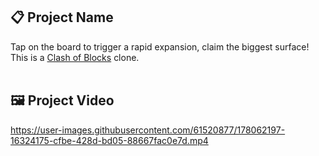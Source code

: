 ## 📋 Project Name
Tap on the board to trigger a rapid expansion, claim the biggest surface!
This is a [Clash of Blocks](https://apps.apple.com/us/app/clash-of-blocks/id1485268556) clone.
<br/><br/>


## 🖼 Project Video
https://user-images.githubusercontent.com/61520877/178062197-16324175-cfbe-428d-bd05-88667fac0e7d.mp4
